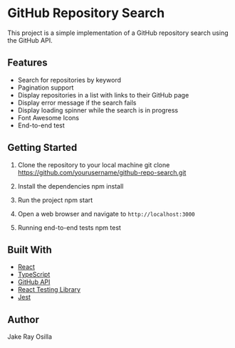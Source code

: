 # GitHub Repository Search

This project is a simple implementation of a GitHub repository search using the GitHub API. 

## Features
- Search for repositories by keyword
- Pagination support
- Display repositories in a list with links to their GitHub page
- Display error message if the search fails
- Display loading spinner while the search is in progress
- Font Awesome Icons
- End-to-end test

## Getting Started

1. Clone the repository to your local machine
git clone https://github.com/yourusername/github-repo-search.git

2. Install the dependencies
npm install

3. Run the project
npm start

4. Open a web browser and navigate to `http://localhost:3000`

5. Running end-to-end tests
npm test

## Built With

- [React](https://reactjs.org/)
- [TypeScript](https://www.typescriptlang.org/)
- [GitHub API](https://docs.github.com/en/rest/)
- [React Testing Library](hhttps://testing-library.com/docs/react-testing-library/)
- [Jest](https://jestjs.io/)


## Author

Jake Ray Osilla
